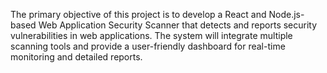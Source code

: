 The primary objective of this project is to develop a React and Node.js-based Web Application Security Scanner that detects and reports security vulnerabilities in web applications. The system will integrate multiple scanning tools and provide a user-friendly dashboard for real-time monitoring and detailed reports. 


